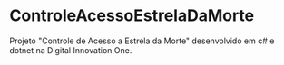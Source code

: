 # ControleAcessoEstrelaDaMorte
Projeto "Controle de Acesso a Estrela da Morte" desenvolvido em c# e dotnet na Digital Innovation One.

